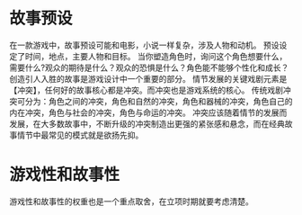 # 故事预设
在一款游戏中，故事预设可能和电影，小说一样复杂，涉及人物和动机。
预设设定了时间，地点，主要人物和目标。
当你塑造角色时，询问这个角色想要什么，需要什么?观众的期待是什么？观众的恐惧是什么？角色能不能够个性化和成长？
创造引人入胜的故事是游戏设计中一个重要的部分。
情节发展的关键戏剧元素是【冲突】，任何好的故事核心都是冲突。而冲突也是游戏系统的核心。
传统戏剧冲突可分为：角色之间的冲突，角色和自然的冲突，角色和器械的冲突，角色自己的内在冲突，角色与社会的冲突，角色与命运的冲突。
冲突应该随着情节的发展而发展，在大多数故事中，不断升级的冲突制造出更强的紧张感和悬念，而在经典故事情节中最常见的模式就是欲扬先抑。

# 游戏性和故事性
游戏性和故事性的权重也是一个重点取舍，在立项时期就要考虑清楚。